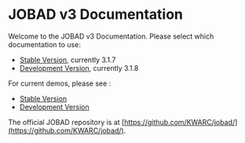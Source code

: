 # JOBAD v3 Documentation

Welcome to the JOBAD v3 Documentation. 
Please select which documentation to use: 

* [Stable Version](stable/index.html), currently 3.1.7
* [Development Version](dev/index.html), currently 3.1.8

For current demos, please see : 

* [Stable Version](stable/doc/html/demos.html)
* [Development Version](dev/doc/html/demos.html)

The official JOBAD repository is at [https://github.com/KWARC/jobad/](https://github.com/KWARC/jobad/). 
